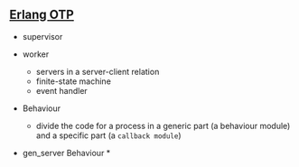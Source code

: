 ## [Erlang OTP](https://www.erlang.org/doc/design_principles/des_princ.html)
* supervisor
* worker
  * servers in a server-client relation
  * finite-state machine
  * event handler
* Behaviour
  * divide the code for a process in a generic part (a behaviour module) and a specific part (a `callback module`)

* gen_server Behaviour
  * 